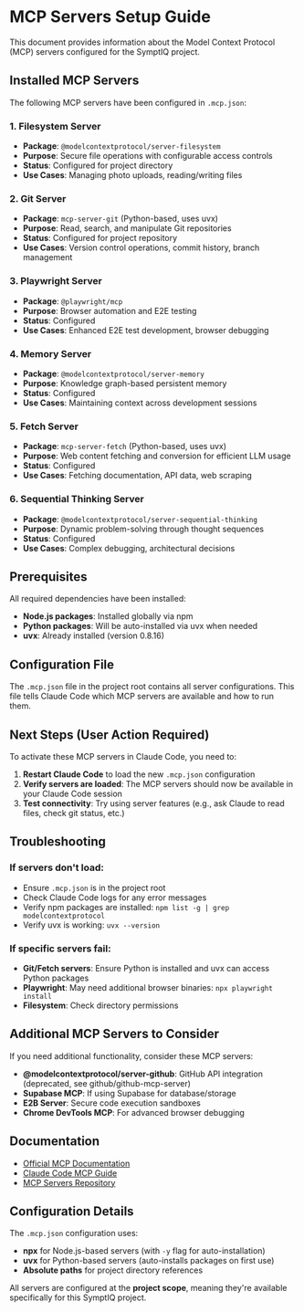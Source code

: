 # MCP Servers Setup Guide

This document provides information about the Model Context Protocol (MCP) servers configured for the SymptIQ project.

## Installed MCP Servers

The following MCP servers have been configured in `.mcp.json`:

### 1. Filesystem Server
- **Package**: `@modelcontextprotocol/server-filesystem`
- **Purpose**: Secure file operations with configurable access controls
- **Status**: Configured for project directory
- **Use Cases**: Managing photo uploads, reading/writing files

### 2. Git Server
- **Package**: `mcp-server-git` (Python-based, uses uvx)
- **Purpose**: Read, search, and manipulate Git repositories
- **Status**: Configured for project repository
- **Use Cases**: Version control operations, commit history, branch management

### 3. Playwright Server
- **Package**: `@playwright/mcp`
- **Purpose**: Browser automation and E2E testing
- **Status**: Configured
- **Use Cases**: Enhanced E2E test development, browser debugging

### 4. Memory Server
- **Package**: `@modelcontextprotocol/server-memory`
- **Purpose**: Knowledge graph-based persistent memory
- **Status**: Configured
- **Use Cases**: Maintaining context across development sessions

### 5. Fetch Server
- **Package**: `mcp-server-fetch` (Python-based, uses uvx)
- **Purpose**: Web content fetching and conversion for efficient LLM usage
- **Status**: Configured
- **Use Cases**: Fetching documentation, API data, web scraping

### 6. Sequential Thinking Server
- **Package**: `@modelcontextprotocol/server-sequential-thinking`
- **Purpose**: Dynamic problem-solving through thought sequences
- **Status**: Configured
- **Use Cases**: Complex debugging, architectural decisions

## Prerequisites

All required dependencies have been installed:

- **Node.js packages**: Installed globally via npm
- **Python packages**: Will be auto-installed via uvx when needed
- **uvx**: Already installed (version 0.8.16)

## Configuration File

The `.mcp.json` file in the project root contains all server configurations. This file tells Claude Code which MCP servers are available and how to run them.

## Next Steps (User Action Required)

To activate these MCP servers in Claude Code, you need to:

1. **Restart Claude Code** to load the new `.mcp.json` configuration
2. **Verify servers are loaded**: The MCP servers should now be available in your Claude Code session
3. **Test connectivity**: Try using server features (e.g., ask Claude to read files, check git status, etc.)

## Troubleshooting

### If servers don't load:
- Ensure `.mcp.json` is in the project root
- Check Claude Code logs for any error messages
- Verify npm packages are installed: `npm list -g | grep modelcontextprotocol`
- Verify uvx is working: `uvx --version`

### If specific servers fail:
- **Git/Fetch servers**: Ensure Python is installed and uvx can access Python packages
- **Playwright**: May need additional browser binaries: `npx playwright install`
- **Filesystem**: Check directory permissions

## Additional MCP Servers to Consider

If you need additional functionality, consider these MCP servers:

- **@modelcontextprotocol/server-github**: GitHub API integration (deprecated, see github/github-mcp-server)
- **Supabase MCP**: If using Supabase for database/storage
- **E2B Server**: Secure code execution sandboxes
- **Chrome DevTools MCP**: For advanced browser debugging

## Documentation

- [Official MCP Documentation](https://modelcontextprotocol.io/)
- [Claude Code MCP Guide](https://docs.claude.com/en/docs/claude-code/mcp.md)
- [MCP Servers Repository](https://github.com/modelcontextprotocol/servers)

## Configuration Details

The `.mcp.json` configuration uses:
- **npx** for Node.js-based servers (with `-y` flag for auto-installation)
- **uvx** for Python-based servers (auto-installs packages on first use)
- **Absolute paths** for project directory references

All servers are configured at the **project scope**, meaning they're available specifically for this SymptIQ project.
